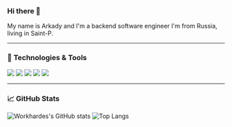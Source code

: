 ### Hi there 👋

My name is Arkady and I'm a backend software engineer I'm from Russia, living in Saint-P.

---

### 🔧 **Technologies & Tools**

![](https://img.shields.io/badge/OS-Linux-informational?style=flat-square&logo=linux&logoColor=white&color=5194f0&bgcolor=110d17)
![](https://img.shields.io/badge/Editor-VS%20Code-informational?style=flat-square&logo=visual-studio-code&logoColor=white&color=5194f0)
![](https://img.shields.io/badge/Editor-Neovim-informational?style=flat-square&logo=neovim&logoColor=white&color=5194f0)
![](https://img.shields.io/badge/Code-Python-informational?style=flat-square&logo=python&logoColor=white&color=5194f0)
![](https://img.shields.io/badge/Code-Go-informational?style=flat-square&logo=go&logoColor=white&color=5194f0)

---

### 📈 **GitHub Stats**

![Workhardes's GitHub stats](https://github-readme-stats.vercel.app/api?username=WorkHardes&show_icons=true)
![Top Langs](https://github-readme-stats.vercel.app/api/top-langs/?username=WorkHardes&layout=compact&hide=csharp)
